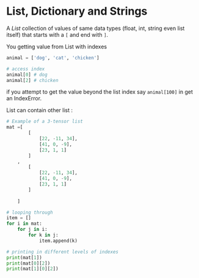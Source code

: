# List, Dictionary and Strings

A *List* collection of values of same data types (float, int, string even list itself) that starts with a `[` and end with `]`.

You getting value from List with indexes

```python
animal = ['dog', 'cat', 'chicken']

# access index
animal[0] # dog
animal[2] # chicken
```

if you attempt to get the value beyond the list index say `animal[100]` in get an IndexError.

List can contain other list :

```python
# Example of a 3-tensor list
mat =[  
        [
            [22, -11, 34],
            [41, 0, -9],
            [23, 1, 1]
        ]
    ,
        [
            [22, -11, 34],
            [41, 0, -9],
            [23, 1, 1]
        ]
 
    ]

# looping through
item = []
for i in mat:
    for j in i:
        for k in j: 
            item.append(k)

# printing in different levels of indexes
print(mat[1]) 
print(mat[0][2])
print(mat[1][0][2])

```
